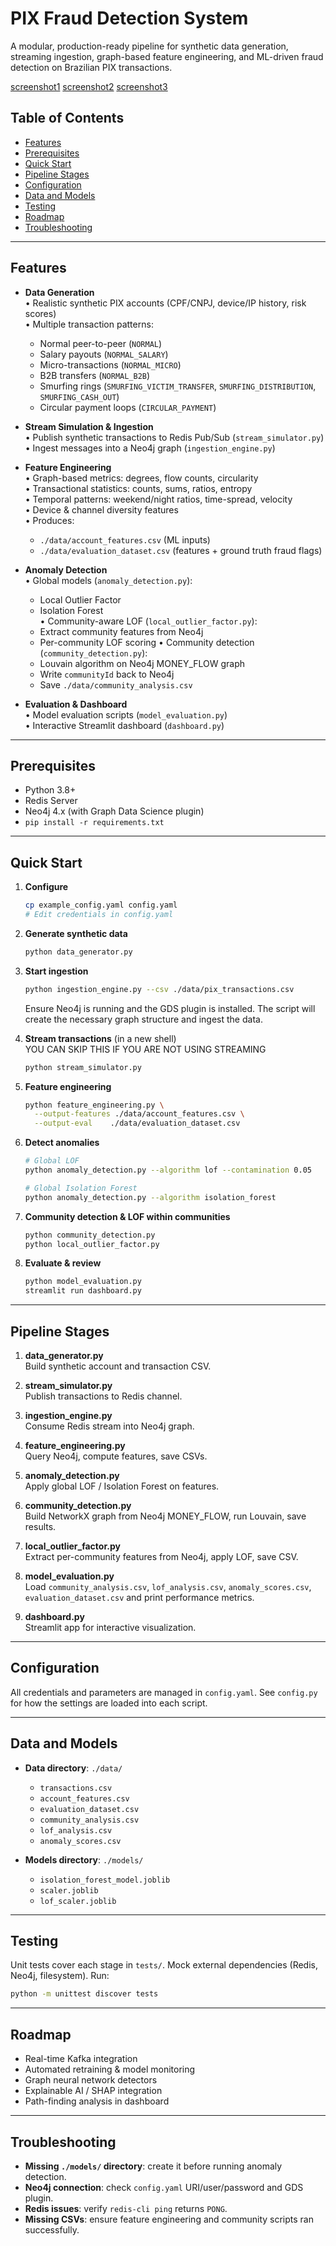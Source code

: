 # PIX Fraud Detection System

A modular, production-ready pipeline for synthetic data generation, streaming ingestion, graph-based feature engineering, and ML-driven fraud detection on Brazilian PIX transactions.

[screenshot1](./.github/assets/screenshot1.png)
[screenshot2](./.github/assets/screenshot2.png)
[screenshot3](./.github/assets/screenshot3.png)

## Table of Contents

- [Features](#features)
- [Prerequisites](#prerequisites)
- [Quick Start](#quick-start)
- [Pipeline Stages](#pipeline-stages)
- [Configuration](#configuration)
- [Data and Models](#data-and-models)
- [Testing](#testing)
- [Roadmap](#roadmap)
- [Troubleshooting](#troubleshooting)

---

## Features

- **Data Generation**  
  • Realistic synthetic PIX accounts (CPF/CNPJ, device/IP history, risk scores)  
  • Multiple transaction patterns:  
    - Normal peer-to-peer (`NORMAL`)  
    - Salary payouts (`NORMAL_SALARY`)  
    - Micro-transactions (`NORMAL_MICRO`)  
    - B2B transfers (`NORMAL_B2B`)  
    - Smurfing rings (`SMURFING_VICTIM_TRANSFER`, `SMURFING_DISTRIBUTION`, `SMURFING_CASH_OUT`)  
    - Circular payment loops (`CIRCULAR_PAYMENT`)

- **Stream Simulation & Ingestion**  
  • Publish synthetic transactions to Redis Pub/Sub (`stream_simulator.py`)  
  • Ingest messages into a Neo4j graph (`ingestion_engine.py`)

- **Feature Engineering**  
  • Graph-based metrics: degrees, flow counts, circularity  
  • Transactional statistics: counts, sums, ratios, entropy  
  • Temporal patterns: weekend/night ratios, time-spread, velocity  
  • Device & channel diversity features  
  • Produces:
    - `./data/account_features.csv` (ML inputs)
    - `./data/evaluation_dataset.csv` (features + ground truth fraud flags)

- **Anomaly Detection**  
  • Global models (`anomaly_detection.py`):
    - Local Outlier Factor
    - Isolation Forest  
  • Community-aware LOF (`local_outlier_factor.py`):
    - Extract community features from Neo4j
    - Per-community LOF scoring
  • Community detection (`community_detection.py`):
    - Louvain algorithm on Neo4j MONEY_FLOW graph
    - Write `communityId` back to Neo4j
    - Save `./data/community_analysis.csv`

- **Evaluation & Dashboard**  
  • Model evaluation scripts (`model_evaluation.py`)  
  • Interactive Streamlit dashboard (`dashboard.py`)

---

## Prerequisites

- Python 3.8+  
- Redis Server  
- Neo4j 4.x (with Graph Data Science plugin)  
- `pip install -r requirements.txt`

---

## Quick Start

1. **Configure**  
   ```bash
   cp example_config.yaml config.yaml
   # Edit credentials in config.yaml
   ```

2. **Generate synthetic data**  
   ```bash
   python data_generator.py
   ```

3. **Start ingestion**  
   ```bash
   python ingestion_engine.py --csv ./data/pix_transactions.csv
   ```

   Ensure Neo4j is running and the GDS plugin is installed. The script will create the necessary graph structure and ingest the data.

4. **Stream transactions** (in a new shell)  
YOU CAN SKIP THIS IF YOU ARE NOT USING STREAMING
   ```bash
   python stream_simulator.py 
   ```

5. **Feature engineering**  
   ```bash
   python feature_engineering.py \
     --output-features ./data/account_features.csv \
     --output-eval    ./data/evaluation_dataset.csv
   ```

6. **Detect anomalies**  
   ```bash
   # Global LOF
   python anomaly_detection.py --algorithm lof --contamination 0.05

   # Global Isolation Forest
   python anomaly_detection.py --algorithm isolation_forest
   ```

7. **Community detection & LOF within communities**  
   ```bash
   python community_detection.py
   python local_outlier_factor.py
   ```

8. **Evaluate & review**  
   ```bash
   python model_evaluation.py
   streamlit run dashboard.py
   ```

---

## Pipeline Stages

1. **data_generator.py**  
   Build synthetic account and transaction CSV.

2. **stream_simulator.py**  
   Publish transactions to Redis channel.

3. **ingestion_engine.py**  
   Consume Redis stream into Neo4j graph.

4. **feature_engineering.py**  
   Query Neo4j, compute features, save CSVs.

5. **anomaly_detection.py**  
   Apply global LOF / Isolation Forest on features.

6. **community_detection.py**  
   Build NetworkX graph from Neo4j MONEY_FLOW, run Louvain, save results.

7. **local_outlier_factor.py**  
   Extract per-community features from Neo4j, apply LOF, save CSV.

8. **model_evaluation.py**  
   Load `community_analysis.csv`, `lof_analysis.csv`, `anomaly_scores.csv`, `evaluation_dataset.csv` and print performance metrics.

9. **dashboard.py**  
   Streamlit app for interactive visualization.

---

## Configuration

All credentials and parameters are managed in `config.yaml`. See `config.py` for how the settings are loaded into each script.

---

## Data and Models

- **Data directory**: `./data/`  
  - `transactions.csv`  
  - `account_features.csv`  
  - `evaluation_dataset.csv`  
  - `community_analysis.csv`  
  - `lof_analysis.csv`  
  - `anomaly_scores.csv`

- **Models directory**: `./models/`  
  - `isolation_forest_model.joblib`  
  - `scaler.joblib`  
  - `lof_scaler.joblib`

---

## Testing

Unit tests cover each stage in `tests/`. Mock external dependencies (Redis, Neo4j, filesystem). Run:

```bash
python -m unittest discover tests
```

---

## Roadmap

- Real-time Kafka integration  
- Automated retraining & model monitoring  
- Graph neural network detectors  
- Explainable AI / SHAP integration  
- Path-finding analysis in dashboard  

---

## Troubleshooting

- **Missing `./models/` directory**: create it before running anomaly detection.  
- **Neo4j connection**: check `config.yaml` URI/user/password and GDS plugin.  
- **Redis issues**: verify `redis-cli ping` returns `PONG`.  
- **Missing CSVs**: ensure feature engineering and community scripts ran successfully.
